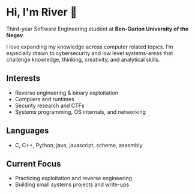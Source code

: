 ﻿# Hi, I'm River 👋

Third-year Software Engineering student at **Ben-Gurion University of the Negev**.

I love expanding my knowledge across computer related topics. I’m especially drawn to cybersecurity and low level systems-areas that challenge knowledge, thinking, creativity, and analytical skills.

## Interests
- Reverse engineering & binary exploitation
- Compilers and runtimes
- Security research and CTFs
- Systems programming, OS internals, and networking


## Languages
- C, C++, Python, java, javascript, scheme, assembly

## Current Focus
- Practicing exploitation and reverse engineering
- Building small systems projects and write-ups
